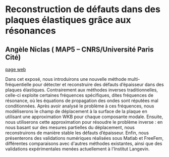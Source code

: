    Reconstruction de défauts dans des plaques élastiques grâce aux résonances
==============================================================================

Angèle Niclas ( MAP5 – CNRS/Université Paris Cité)
-------------
[page web](https://perso.ens-lyon.fr/angele.niclas/)


Dans cet exposé, nous introduirons une nouvelle méthode multi-fréquentielle pour détecter et reconstruire des défauts d’épaisseur dans des plaques élastiques.
Contrairement aux méthodes inverses traditionnelles, celle-ci exploite certaines fréquences spécifiques, dites fréquences de résonance,
où les équations de propagation des ondes sont réputées mal conditionnées. Après avoir analysé le problème à ces fréquences,
nous modéliserons le champ de déplacement à la surface de la plaque en utilisant une approximation WKB pour chaque composante modale.
Ensuite, nous utiliserons cette approximation pour résoudre le problème inverse : en nous basant sur des mesures partielles du déplacement,
nous reconstruirons de manière stable les défauts d’épaisseur. Enfin, nous présenterons des validations numériques réalisées
sous Matlab et FreeFem, différentes comparaisons avec d'autres méthodes existantes, ainsi que des validations expérimentales menées actuellement
 à l'Institut Langevin. 
